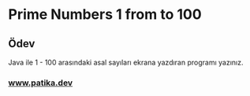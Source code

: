 # Prime Numbers 1 from to 100

## Ödev

Java ile 1 - 100 arasındaki asal sayıları ekrana yazdıran programı yazınız.

### www.patika.dev